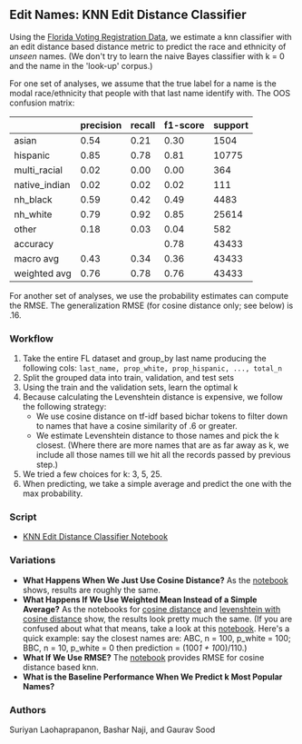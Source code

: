 ## Edit Names: KNN Edit Distance Classifier

Using the [Florida Voting Registration Data](https://dataverse.harvard.edu/dataset.xhtml?persistentId=doi:10.7910/DVN/UBIG3F), we estimate a knn classifier with an edit distance based distance metric to predict the race and ethnicity of *unseen* names. (We don't try to learn the naive Bayes classifier with k = 0 and the name in the 'look-up' corpus.) 

For one set of analyses, we assume that the true label for a name is the modal race/ethnicity that people with that last name identify with. The OOS confusion matrix:

|               | precision | recall | f1-score | support |
|---------------|-----------|--------|----------|---------|
| asian         | 0.54      | 0.21   | 0.30     | 1504    |
| hispanic      | 0.85      | 0.78   | 0.81     | 10775   |
| multi_racial  | 0.02      | 0.00   | 0.00     | 364     |
| native_indian | 0.02      | 0.02   | 0.02     | 111     |
| nh_black      | 0.59      | 0.42   | 0.49     | 4483    |
| nh_white      | 0.79      | 0.92   | 0.85     | 25614   |
| other         | 0.18      | 0.03   | 0.04     | 582     |
| accuracy      |           |        | 0.78     | 43433   | 
| macro avg     | 0.43      | 0.34   | 0.36     | 43433   |
| weighted avg  | 0.76      | 0.78   | 0.76     | 43433   |

For another set of analyses, we use the probability estimates can compute the RMSE. The generalization RMSE (for cosine distance only; see below) is .16.

### Workflow

1. Take the entire FL dataset and group_by last name producing the following cols: `last_name, prop_white, prop_hispanic, ..., total_n`
2. Split the grouped data into train, validation, and test sets
3. Using the train and the validation sets, learn the optimal k
4. Because calculating the Levenshtein distance is expensive, we follow the following strategy:
	* We use cosine distance on tf-idf based bichar tokens to filter down to names that have a cosine similarity of .6 or greater.
	* We estimate Levenshtein distance to those names and pick the k closest. (Where there are more names that are as far away as k, we include all those names till we hit all the records passed by previous step.)  
5. We tried a few choices for k: 3, 5, 25.
6. When predicting, we take a simple average and predict the one with the max probability. 

### Script

* [KNN Edit Distance Classifier Notebook](notebooks/knn_cosine_levenshtein_threadpool.ipynb)

### Variations

* **What Happens When We Just Use Cosine Distance?** As the [notebook](notebooks/knn_cosine_threadpool.ipynb) shows, results are roughly the same.
* **What Happens If We Use Weighted Mean Instead of a Simple Average?** As the notebooks for [cosine distance](notebooks/knn_cosine_threadpool_with_weighted_mean.ipynb) and [levenshtein with cosine distance](notebooks/knn_cosine_levenshtein_threadpool_with_weighted_mean.ipynb) show, the results look pretty much the same. (If you are confused about what that means, take a look at this [notebook](notebooks/compare_simple_weighted_mean.ipynb). Here's a quick example: say the closest names are: ABC, n = 100, p_white = 100; BBC, n = 10, p_white = 0 then prediction = (100*1 + 10*0)/110.)
* **What If We Use RMSE?** The [notebook](notebooks/knn_cosine_threadpool_rmse.ipynb) provides RMSE for cosine distance based knn.
* **What is the Baseline Performance When We Predict k Most Popular Names?** 

### Authors

Suriyan Laohaprapanon, Bashar Naji, and Gaurav Sood

